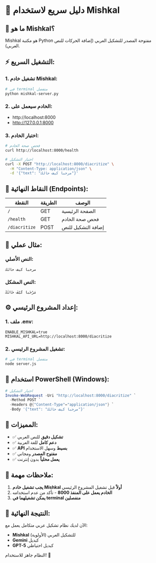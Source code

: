 # 🐪 دليل سريع لاستخدام Mishkal

## 🎯 **ما هو Mishkal؟**
Mishkal هو مكتبة Python مفتوحة المصدر للتشكيل العربي (إضافة الحركات للنص العربي).

## ⚡ **التشغيل السريع:**

### **1. تشغيل خادم Mishkal:**
```bash
# في terminal منفصل
python mishkal-server.py
```

### **2. الخادم سيعمل على:**
- http://localhost:8000
- http://127.0.0.1:8000

### **3. اختبار الخادم:**
```bash
# فحص صحة الخادم
curl http://localhost:8000/health

# اختبار التشكيل
curl -X POST "http://localhost:8000/diacritize" \
  -H "Content-Type: application/json" \
  -d '{"text": "مرحبا كيف حالك"}'
```

## 🔗 **النقاط النهائية (Endpoints):**

| النقطة | الطريقة | الوصف |
|--------|----------|--------|
| `/` | GET | الصفحة الرئيسية |
| `/health` | GET | فحص صحة الخادم |
| `/diacritize` | POST | إضافة التشكيل للنص |

## 📝 **مثال عملي:**

### **النص الأصلي:**
```
مرحبا كيف حالك
```

### **النص المشكل:**
```
مَرْحَباً كَيْفَ حَالُكَ
```

## ⚙️ **إعداد المشروع الرئيسي:**

### **1. ملف .env:**
```env
ENABLE_MISHKAL=true
MISHKAL_API_URL=http://localhost:8000/diacritize
```

### **2. تشغيل المشروع الرئيسي:**
```bash
# في terminal منفصل
node server.js
```

## 🔧 **استخدام PowerShell (Windows):**

```powershell
# اختبار التشكيل
Invoke-WebRequest -Uri "http://localhost:8000/diacritize" `
  -Method POST `
  -Headers @{"Content-Type"="application/json"} `
  -Body '{"text": "مرحبا كيف حالك"}'
```

## 🌟 **المميزات:**

- ✅ **تشكيل دقيق** للنص العربي
- ✅ **دعم كامل** للغة العربية
- ✅ **API بسيط** وسهل الاستخدام
- ✅ **مفتوح المصدر** ومجاني
- ✅ **يعمل محلياً** بدون إنترنت

## 🚨 **ملاحظات مهمة:**

1. **يجب تشغيل خادم Mishkal أولاً** قبل تشغيل المشروع الرئيسي
2. **الخادم يعمل على المنفذ 8000** - تأكد من عدم استخدامه
3. **يمكن تشغيلهما في terminal منفصلين**

## 🎯 **النتيجة النهائية:**

الآن لديك نظام تشكيل عربي متكامل يعمل مع:
- **Mishkal** للتشكيل العربي (الأولوية)
- **Gemini** كبديل
- **GPT-5** كبديل احتياطي

النظام جاهز للاستخدام! 🚀
